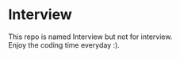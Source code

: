 # Interview
This repo is named Interview but not for interview.  
Enjoy the coding time everyday :).
